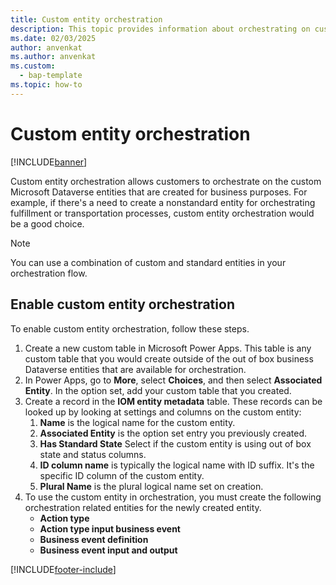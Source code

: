 ```yaml
---
title: Custom entity orchestration
description: This topic provides information about orchestrating on custom entities within Microsoft Dynamics 365 Inetlligent Order Management
ms.date: 02/03/2025
author: anvenkat
ms.author: anvenkat
ms.custom: 
  - bap-template
ms.topic: how-to
---
```


# Custom entity orchestration

[!INCLUDE[banner](includes/banner.md)]

Custom entity orchestration allows customers to orchestrate on the custom Microsoft Dataverse entities that are created for business purposes. For example, if there's a need to create a nonstandard entity for orchestrating fulfillment or transportation processes, custom entity orchestration would be a good choice. 

> [!NOTE]
> You can use a combination of custom and standard entities in your orchestration flow. 

## Enable custom entity orchestration

To enable custom entity orchestration, follow these steps.

1. Create a new custom table in Microsoft Power Apps. This table is any custom table that you would create outside of the out of box business Dataverse entities that are available for orchestration.
1. In Power Apps, go to **More**, select **Choices**, and then select **Associated Entity**. In the option set, add your custom table that you created.
1. Create a record in the **IOM entity metadata** table. These records can be looked up by looking at settings and columns on the custom entity:
   1. **Name**  is the logical name for the custom entity.
   1. **Associated Entity** is the option set entry you previously created.
   1. **Has Standard State** Select if the custom entity is using out of box state and status columns.
   1. **ID column name** is typically the logical name with ID suffix. It's the specific ID column of the custom entity.
   1. **Plural Name** is the plural logical name set on creation.
1. To use the custom entity in orchestration, you must create the following orchestration related entities for the newly created entity.
   - **Action type**
   - **Action type input business event**
   - **Business event definition**
   - **Business event input and output**

  
[!INCLUDE[footer-include](includes/footer-banner.md)]
